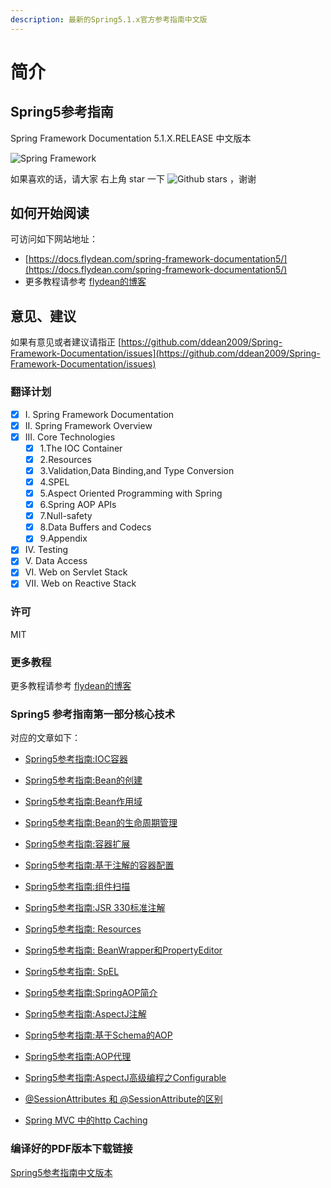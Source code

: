 ```yaml
---
description: 最新的Spring5.1.x官方参考指南中文版
---
```


# 简介

## Spring5参考指南

Spring Framework Documentation 5.1.X.RELEASE 中文版本

![Spring Framework](https://spring.io/img/homepage/icon-spring-framework.svg)

如果喜欢的话，请大家 右上角 star 一下 ![Github stars](https://img.shields.io/github/stars/ddean2009/Spring-Framework-Documentation.svg) ，谢谢

## 如何开始阅读

可访问如下网站地址：

* [https://docs.flydean.com/spring-framework-documentation5/](https://docs.flydean.com/spring-framework-documentation5/)
* 更多教程请参考 [flydean的博客](https://github.com/ddean2009/Spring-Framework-Documentation/tree/e7e2a90231325b93271b340f33772119529a0f83/www.flydean.com)

## 意见、建议

如果有意见或者建议请指正 [https://github.com/ddean2009/Spring-Framework-Documentation/issues](https://github.com/ddean2009/Spring-Framework-Documentation/issues)

### 翻译计划

* [x] I. Spring Framework Documentation
* [x] II. Spring Framework Overview
* [x] III. Core Technologies
  * [x] 1.The IOC Container
  * [x] 2.Resources
  * [x] 3.Validation,Data Binding,and Type Conversion
  * [x] 4.SPEL
  * [x] 5.Aspect Oriented Programming with Spring
  * [x] 6.Spring AOP APIs
  * [x] 7.Null-safety
  * [x] 8.Data Buffers and Codecs
  * [x] 9.Appendix 
* [x] IV. Testing
* [x] V. Data Access
* [x] VI. Web on Servlet Stack
* [x] VII. Web on Reactive Stack

### 许可

MIT

### 更多教程

更多教程请参考 [flydean的博客](http://www.flydean.com)

### Spring5 参考指南第一部分核心技术

对应的文章如下：

* [Spring5参考指南:IOC容器](http://www.flydean.com/spring5-reference-ioc/)

* [Spring5参考指南:Bean的创建](http://www.flydean.com/bean-creation/)

* [Spring5参考指南:Bean作用域](http://www.flydean.com/spring5-bean-scope/)

* [Spring5参考指南:Bean的生命周期管理](http://www.flydean.com/spring5-bean-lifecycle/)

* [Spring5参考指南:容器扩展](http://www.flydean.com/spring5-ioc-extend/)

* [Spring5参考指南:基于注解的容器配置](http://www.flydean.com/spring5-annotation-based-container-configuration/)

* [Spring5参考指南:组件扫描](http://www.flydean.com/spring5-component-scan/)

* [Spring5参考指南:JSR 330标准注解](http://www.flydean.com/spring5-jsr330-annotation/)

* [Spring5参考指南: Resources](http://www.flydean.com/spring5-resources/)

* [Spring5参考指南: BeanWrapper和PropertyEditor](http://www.flydean.com/spring5-beanwrapper-propertyeditor/)

* [Spring5参考指南: SpEL](http://www.flydean.com/spring5-spel/)

* [Spring5参考指南:SpringAOP简介](http://www.flydean.com/spring5-aop-overview/)

* [Spring5参考指南:AspectJ注解](http://www.flydean.com/spring5-aspectj-annotation/)

* [Spring5参考指南:基于Schema的AOP](http://www.flydean.com/spring5-schema-aop/)

* [Spring5参考指南:AOP代理](http://www.flydean.com/spring5-aop-proxy/)

* [Spring5参考指南:AspectJ高级编程之Configurable](http://www.flydean.com/spring5-configurable/)

* [@SessionAttributes 和 @SessionAttribute的区别](http://www.flydean.com/sessionattributes-sessionattribute-diff/)

* [Spring MVC 中的http Caching](http://www.flydean.com/spring-mvc-http-caching/)


### 编译好的PDF版本下载链接

[Spring5参考指南中文版本](https://github.com/ddean2009/Spring-Framework-Documentation/blob/master/Spring5%E4%B8%AD%E6%96%87%E5%8F%82%E8%80%83%E6%8C%87%E5%8D%97.pdf)

